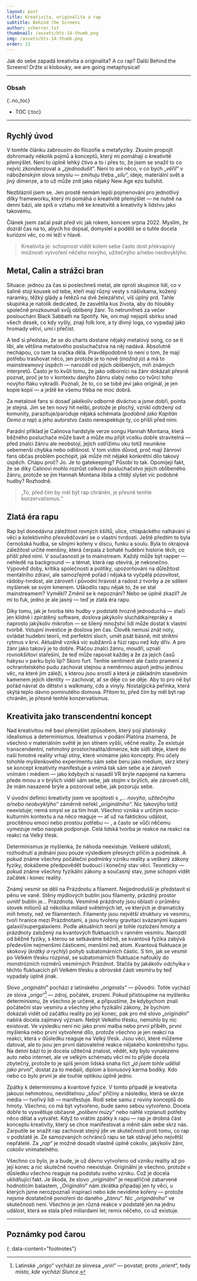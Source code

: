 ```yaml
---
layout: post
title: Kreativita, originalita a rap
subtitle: Behind the Screens
author: scherrer.txt
thumbnail: /assets/bts-14-thumb.png
img: /assets/bts-14-thumb.png
order: 13
---
```


Jak do sebe zapadá kreativita a originalita? A co rap? Další Behind the Screens! Držte si klobouky, we are going metaphysical!

---

### Obsah
{:.no_toc}

* TOC
{:toc}

---

## Rychlý úvod
V tomhle článku zabrousím do filozofie a metafyziky. Zkusím propojit dohromady několik pojmů a konceptů, který mi pomáhají o kreativitě přemýšlet. Není to úplně lehký čtivo a to i přes to, že jsem se snažil to co nejvíc zkondenzovat a „_zjednodušit_“. Není to ani něco, v co bych „_věřil_“ v náboženským slova smyslu — zmiňuju třeba „_sílu_“, ideje, materiální svět a jiný dimenze, a to už může znít jako nějaký New Age ezo bullshit.

Nezbláznil jsem se. Jen prostě nemám lepší pojmenování pro jednotlivý dílky frameworku, který mi pomáhá o kreativitě přemýšlet — ne nutně na denní bázi, ale spíš o vztahu mě ke kreativitě a kreativity k lidstvu jako takovému.

Článek jsem začal psát před víc jak rokem, koncem srpna 2022. Myslím, že dozrál čas na to, abych ho dopsal, domyslel a podělil se o tuhle docela kuriózní věc, co mi leží v hlavě.

> Kreativita je: schopnost vidět kolem sebe často dost překvapivý možnosti vytvoření něčeho novýho, užitečnýho a/nebo neobvyklýho.

## Metal, Calin a strážci bran
Situace: jednou za čas si poslechneš metal, ale oproti skupince lidí, co v šalině stojí kousek od tebe, kteří mají různý vesty s nášivkama, kožený náramky, těžký glády a řetězů na dvě železářství, víš úplný prd. Tahle skupinka je natolik dedicated, že zasvětila kus života, aby do hloubky společně prozkoumali svůj oblíbený žánr. To netrumfneš za večer poslouchání Black Sabbath na Spotify. Ne, oni mají nejspíš sbírku snad všech desek, co kdy vyšly, znají folk lore, a ty divný loga, co vypadají jako hromady větví, umí i přečíst.

A teď si představ, že se do charts dostane nějaký metalový song, co se ti líbí, ale většina metalového posluchačstva na něj nadává. Absolutně nechápou, co tam ta sračka dělá. Pravděpodobně to není o tom, že mají potřebu trashovat něco, jen protože je to nové (_možná jo_) a má to mainstreamový úspěch — narozdíl od jejich oblíbených, míň známých interpretů. Často je to kvůli tomu, že jako odborníci na žánr dokázali přesně poznat, proč je to v kontextu danýho žánru slabý nebo co tvůrci toho novýho fláku vykradli. Poznali, že to, co se tobě jeví jako originál, je jen kopie kopií — a ještě ke všemu třeba ne moc dobrá.

Za metalové fans si dosaď jakékoliv odborné diváctvo a jsme dobří, pointa je stejná. Jim se ten nový hit nelíbí, protože je plochý, vznikl odtržený od komunity, parazituje/paroduje nějaká schémata (_podobně jako Kapitán Demo a rap_) a jeho autorstvo často nerespektuje ty, co přišli před nimi.

Parádní příklad je Calinova hardstyle verze songu Hannah Montana, která běžného posluchače může bavit a může mu přijít vcelku dobře stravitelná — před znalci žánru ale neobstojí, jejich ostřížímu oku totiž neunikne sebemenší chybka nebo odlišnost. V tom vidím důvod, proč mají žánroví fans občas problém pochopit, jak může mít nějaké konkrétní dílo takový úspěch. Chápu proč? Jo. Je to gatekeeping? Působí to tak. Opomíjejí fakt, že se díky Calinovi mohlo rozrůst celkové posluchačstvo jejich oblíbeného žánru, protože se jim Hannah Montana líbila a chtějí slyšet víc podobné hudby? Rozhodně.

> „To, před čím by měl být rap chráněn, je přesně tenhle konzervatismus.“

## Zlatá éra rapu
Rap byl donedávna záležitost rovných kšiltů, ulice, chlapáckého nalhávání si věcí a kolektivního přesvědčování se o vlastní tvrdosti. Ještě předtím to byla černošská hudba, se silnými kořeny v discu, funku a soulu. Byla to okrajová záležitost určité menšiny, která čerpala z bohaté hudební historie těch, co přišli před nimi. V současnosti je to mainstream. Každý může být rapper — nehledě na background — a témat, která rap otevírá, je nekonečno. Výpověď doby, kritika společnosti a politiky, upozorňování na důležitost mentálního zdraví, ale samozřejmě pořád i nějaká ta vyčpělá pózovitost, rádoby-tvrdost, ale zároveň i původní hravost a radost z tvorby a ze sdílení myšlenek se svým kmenem. Uškodilo rapu nějak to, že se stal mainstreamem? Vyměkl? Změnil se k nepoznání? Nebo se úplně zkazil? Je mi to fuk, jedno je ale jasný — teď je zlatá éra rapu.

Díky tomu, jak je tvorba této hudby v podstatě hrozně jednoduchá — stačí jen klidně i zpirátěný software, doslova jakýkoliv sluchátka/repráky a naprosto jakýkoliv mikrofon — se šílený množství lidí může dostat k vlastní tvorbě. Vstupní investice je doslova jen čas. Člověk nemusí znát noty, ovládat hudební teorii, mít perfektní sluch, umět psát básně, mít striktní rytmus v krvi. Aktuálně vzniká víc subžánrů a fúzí rapu než kdy dřív. A pro žánr jako takový je to dobře. Pláčou znalci žánru, moudří, uznalí rovnokšiltoví stařešíni, že teď může rapovat každej a že za jejich časů hakysu v parku bylo líp? Skoro furt. Tenhle sentiment ale často pramení z ochranitelského pudu zachovat stejnou a neměnnou aspoň jednu jedinou věc, na které jim záleží, s kterou jsou srostlí a která je základním stavebním kamenem jejich identity — zachovat, ať se děje co se děje. Aby to pro ně byl pořád návrat do dětství s walkmany, cds a vinyly. Nostalgická peřinka, která skýtá teplo dávno pominutého domova. Přitom to, před čím by měl být rap chráněn, je přesně tenhle konzervatismus.

## Kreativita jako transcendentní koncept
Nad kreativitou mě baví přemýšlet způsobem, který pojí platónský idealismus a determinismus.
Idealismus v podání Platóna znamená, že všechno v materiálním světě je jen stínem vyšší, věčné reality. Že existuje transcendentní, nehmotný prostor/realita/dimenze, kde sídlí ideje, které do naší hmotné reality vrhají stíny, které vnímáme jako koncepty. Pro účely tohohle myšlenkového experimentu sám sebe beru jako médium, skrz který se koncept kreativity manifestuje a vnímá tak sám sebe a je zároveň vnímám i médiem — jako kdybych si nasadil VR brýle napojené na kameru přede mnou a v brýlích viděl sám sebe, jak stojím v brýlích, ale zároveň cítil, že mám nasazené brýle a pozoroval sebe, jak pozoruju sebe.

V úvodní definici kreativity jsem ve spojitosti s „_… novýho, užitečnýho a/nebo neobvyklýho_“ záměrně neřekl „_originálního_“. Nic takovýho totiž neexistuje; nemá smysl se za tím hnát. Všechno vzniká v určitým socio-kulturním kontextu a na něco reaguje — ať už na faktickou událost, procítěnou emoci nebo prostou potřebu — , a často se vůči něčemu vymezuje nebo naopak podporuje. Celá lidská tvorba je reakce na reakci na reakci na Velký třesk.

Determinismus je myšlenka, že náhoda neexistuje. Veškeré události, rozhodnutí a jednání jsou pouze výsledkem přesných příčin a podmínek. A pokud známe všechny počáteční podmínky vzniku reality a veškerý zákony fyziky, dokážeme předpovědět budoucí i konečný stav věcí. Teoreticky — pokud známe všechny fyzikální zákony a současný stav, jsme schopni vidět začátek i konec reality.

Známý vesmír se dělí na Prázdnotu a filament. Nejjednodušší je představit si pěnu ve vaně. Stěny mýdlových bublin jsou filamenty, prázdný prostor uvnitř bublin je… Prázdnota. Vesmírné prázdnoty jsou oblasti o průměru stovek milionů až několika miliard světelných let, ve kterých je dramaticky míň hmoty, než ve filamentech. Filamenty jsou největší struktury ve vesmíru, tvoří hranice mezi Prázdnotami, a jsou tvořeny gravitací svázanými kupami galaxií/supergalaxiemi. Podle aktuálních teorií je tohle rozložení hmoty a prázdnoty založený na kvantových fluktuacích v ranném vesmíru. Narozdíl od běžné fyziky, s kterou se setkáváme běžně, se kvantová fyzika zabývá především nejmenšími částicemi, menšími než atom. Kvantová fluktuace je skokový (_krátký a rychlý_) pohyb subatomárních částic. S tím, jak se vesmír po Velkém třesku rozpínal, se subatomárních fluktuace nafoukly do monstrózních rozměrů vesmírných Prázdnot. Stačila by jakákoliv odchylka v těchto fluktuacích při Velkém třesku a obrovské části vesmíru by teď vypadaly úplně jinak.

Slovo „_originální_“ pochází z latinského „_originalis_“ — původní. Tohle vychází ze slova „_origo_“[^1] — zdroj, počátek, zrození. Pokud přistoupíme na myšlenku determinismu, že všechno je určené, a připustíme, že kdybychom znali počáteční stav vesmíru a všechny jeho fyzikální zákony, že bychom dokázali vidět od začátku reality po její konec, pak pro mě slovo „_originální_“ nabírá docela zajímavý význam. Nebýt Velkého třesku, nemohlo by nic existovat. Ve výsledku není nic jako první malba nebo první příběh, první myšlenka nebo první vytvořené dílo, protože všechno je jen reakcí na reakci, která v důsledku reaguje na Velký třesk. Jsou věci, které můžeme datovat, ale to jsou jen první datovatelné reakce nějakého konkrétního typu. Na denní bázi to je docela užitečná znalost, vědět, kdy bylo vynalezeno auto nebo internet, ale ve velkým schématu věcí mi to přijde docela zbytečný, protože to je spíš jenom lidská snaha říct „_já jsem tohle udělal jako první_“, dostat za to medaili, diplom a bonusový karma bodíky. Kdo nebo co bylo první je ale touhle optikou úplně jedno.

Zpátky k determinismu a kvantové fyzice. V tomto případě je kreativita jakousi nehmotnou, neviditelnou „silou“ příčiny a následku, která se skrze média — tvořivý lidi — manifestuje. Rodí sebe samu z roviny konceptů do hmoty. Všechno, co má být vytvořeno, bude samo sebou vytvořeno. Docela dobře to vysvětluje občasné „_políbení múzy_“ nebo náhlé vzplanutí potřeby něco dělat a vytvářet. Když to vrátím zpátky k rapu — rap je drobná část konceptu kreativity, který se chce manifestovat a měnit sám sebe skrz nás. Zarputile se snažit rap zachovat stejný jde ve skutečnosti proti tomu, co rap v podstatě je. Ze samozvaných ochránců rapu se tak stávají jeho největší nepřátelé. Za „_rap_“ je možné dosadit vlastně úplně cokoliv, jakýkoliv žánr, cokoliv vnímatelného.

Všechno co bylo, je a bude, je už dávno vytvořeno od vzniku reality až po její konec a nic skutečně nového neexistuje. Originální je všechno, protože v důsledku všechno reaguje na podstatu svého vzniku. Což je docela uklidňující fakt. Je škoda, že slovo „_originální_“ je nepatřičně zabarvené hodnotícím balastem, „_Originální_“ nám zkrátka připadají jen ty věci, u kterých jsme nerozpoznali inspiraci nebo kde nevidíme kořeny — protože nejsme dostatečně ponoření do daného „_žánru_“. Nic „_originálního_“ ve skutečnosti není. Všechno je jen různá reakce v podstatě jen na jednu událost, která se stala před miliardami let; remix něčeho, co už existuje.

---

## Poznámky pod čarou

{: data-content="footnotes"}
[^1]: Latinské „_origo_“ vychází ze slovesa „_oriri_“ — povstat; proto „_orient_“, tedy _místo, kde vychází Slunce_.
